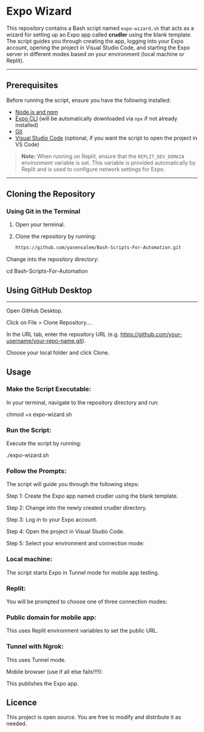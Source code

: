 # Expo Wizard

This repository contains a Bash script named `expo-wizard.sh` that acts as a wizard for setting up an Expo app called **crudler** using the blank template. The script guides you through creating the app, logging into your Expo account, opening the project in Visual Studio Code, and starting the Expo server in different modes based on your environment (local machine or Replit).

---

## Prerequisites

Before running the script, ensure you have the following installed:

- [Node.js and npm](https://nodejs.org/)
- [Expo CLI](https://docs.expo.dev/workflow/expo-cli/) (will be automatically downloaded via `npx` if not already installed)
- [Git](https://git-scm.com/)
- [Visual Studio Code](https://code.visualstudio.com/) (optional, if you want the script to open the project in VS Code)

> **Note:** When running on Replit, ensure that the `REPLIT_DEV_DOMAIN` environment variable is set. This variable is provided automatically by Replit and is used to configure network settings for Expo.

---

## Cloning the Repository

### Using Git in the Terminal

1. Open your terminal.
2. Clone the repository by running:

   ```bash
   https://github.com/yasensalem/Bash-Scripts-For-Automation.git
Change into the repository directory:


cd Bash-Scripts-For-Automation

## Using GitHub Desktop

---

Open GitHub Desktop.

Click on File > Clone Repository….

In the URL tab, enter the repository URL (e.g. https://github.com/your-username/your-repo-name.git).

Choose your local folder and click Clone.



## Usage


### Make the Script Executable:

In your terminal, navigate to the repository directory and run:


chmod +x expo-wizard.sh


### Run the Script:

Execute the script by running:


./expo-wizard.sh



### Follow the Prompts:

The script will guide you through the following steps:

Step 1: Create the Expo app named crudler using the blank template.

Step 2: Change into the newly created crudler directory.

Step 3: Log in to your Expo account.

Step 4: Open the project in Visual Studio Code.

Step 5: Select your environment and connection mode:

### Local machine:


The script starts Expo in Tunnel mode for mobile app testing.

### Replit:

You will be prompted to choose one of three connection modes:

### Public domain for mobile app:

This uses Replit environment variables to set the public URL.

### Tunnel with Ngrok:


This uses Tunnel mode.


Mobile browser (use if all else fails!!!!):


This publishes the Expo app.





## Licence


This project is open source. You are free to modify and distribute it as needed.
